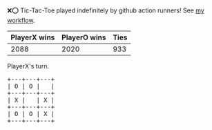 :x::o: Tic-Tac-Toe played indefinitely by github action runners! See [my workflow](.github/workflows/play.yaml).

|PlayerX wins|PlayerO wins|Ties|
|-|-|-|
|2088|2020|933|

PlayerX's turn.

<pre>
+---+---+---+
| O | O |   |
+---+---+---+
| X |   | X |
+---+---+---+
| O | O | X |
+---+---+---+
</pre>